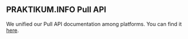 ## PRAKTIKUM.INFO Pull API

We unified our Pull API documentation among platforms. You can find it [here](../pull_api.md).

